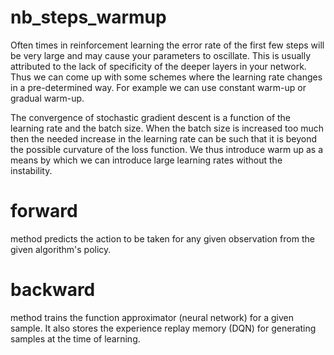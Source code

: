 
# nb_steps_warmup
Often times in reinforcement learning the error rate of the first few steps will be very large and may cause your parameters to oscillate. This is usually attributed to the lack of specificity of the deeper layers in your network. Thus we can come up with some schemes where the learning rate changes in a pre-determined way. For example we can use constant warm-up or gradual warm-up.

The convergence of stochastic gradient descent is a function of the learning rate and the batch size. When the batch size is increased too much then the needed increase in the learning rate can be such that it is beyond the possible curvature of the loss function. We thus introduce warm up as a means by which we can introduce large learning rates without the instability.


# forward 
method predicts the action to be taken for any given observation from the given algorithm's policy.

# backward 
method trains the function approximator (neural network) for a given sample. It also stores the experience replay memory (DQN) for generating samples at the time of learning.
